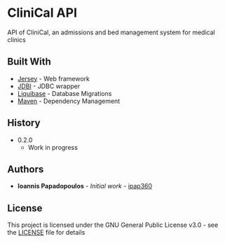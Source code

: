 # CliniCal API

API of CliniCal, an admissions and bed management system for medical clinics

## Built With

* [Jersey](https://jersey.github.io/) - Web framework
* [JDBI](http://jdbi.org/) - JDBC wrapper
* [Liquibase](https://www.liquibase.org/) - Database Migrations
* [Maven](https://maven.apache.org/) - Dependency Management

## History

* 0.2.0
    * Work in progress

## Authors

* **Ioannis Papadopoulos** - *Initial work* - [ipap360](https://github.com/ipap360)

## License

This project is licensed under the GNU General Public License v3.0 - see the [LICENSE](LICENSE) file for details
